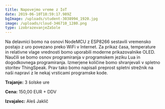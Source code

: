 ```yaml
---
title: Napovejmo vreme z IoT
date: 2019-06-10T18:59:17.989Z
bgImage: /uploads/student-3038994_1920.jpg
image: /uploads/cloud-346710_1280.png
type: izobrazevanjeZaSole
---
```

Na delavnici bomo na osnovi  NodeMCU z ESP8266 sestavili vremensko postajo z uro povezano preko WiFi v Internet. Za prikaz časa, temperature in relativne vlage vrednosti bomo uporabili moderne prikazovalnike OLED. Naučili se bomo osnov programiranja v programskem jeziku Lua in dogodkovnega programiranja. Izmerjene količine bomo shranjevali v spletno storitev ThingSpeak. Prav tako bomo napisali preprost spletni strežnik na naši napravi z le nekaj vrsticami programske kode.

**Trajanje:** 3 šolske ure

**Cena:** 150,00 EUR + DDV

**Izvajalec:** Aleš Jaklič
